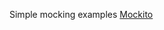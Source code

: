 Simple mocking examples
[Mockito](https://github.com/powermock/powermock/wiki/mockitousage#how-to-mock-construction-of-new-objects)
